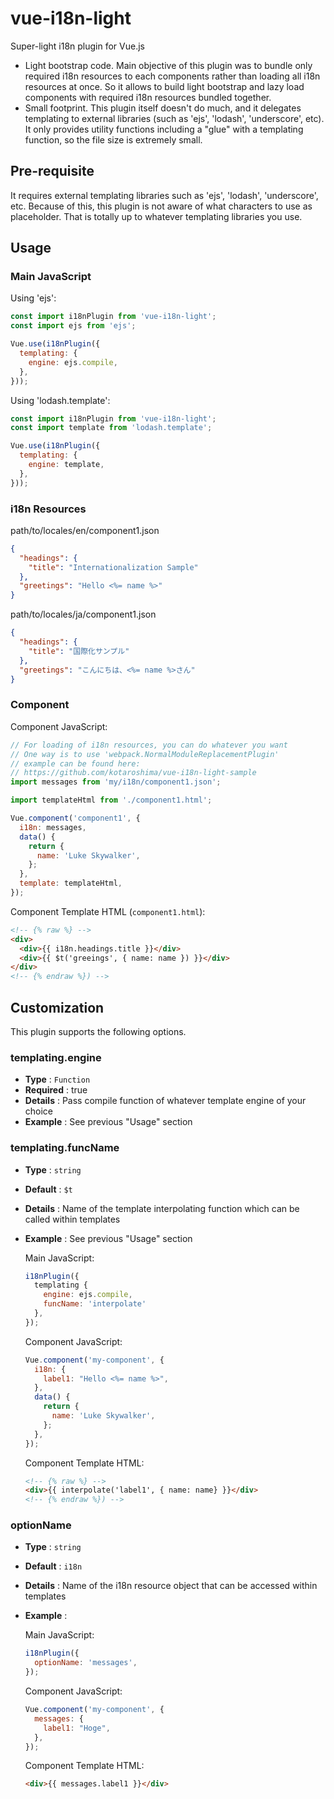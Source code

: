 # vue-i18n-light

Super-light i18n plugin for Vue.js

- Light bootstrap code. Main objective of this plugin was to bundle only required i18n resources to each components rather than loading all i18n resources at once. So it allows to build light bootstrap and lazy load components with required i18n resources bundled together.
- Small footprint. This plugin itself doesn't do much, and it delegates templating to external libraries (such as 'ejs', 'lodash', 'underscore', etc). It only provides utility functions including a "glue" with a templating function, so the file size is extremely small.


## Pre-requisite

It requires external templating libraries such as 'ejs', 'lodash', 'underscore', etc. Because of this, this plugin is not aware of what characters to use as placeholder. That is totally up to whatever templating libraries you use.

## Usage

### Main JavaScript

Using 'ejs':
```javascript
const import i18nPlugin from 'vue-i18n-light';
const import ejs from 'ejs';

Vue.use(i18nPlugin({
  templating: {
    engine: ejs.compile,
  },
}));
```
Using 'lodash.template':
```javascript
const import i18nPlugin from 'vue-i18n-light';
const import template from 'lodash.template';

Vue.use(i18nPlugin({
  templating: {
    engine: template,
  },
}));
```

### i18n Resources

path/to/locales/en/component1.json
```json
{
  "headings": {
    "title": "Internationalization Sample"
  },
  "greetings": "Hello <%= name %>"
}
```

path/to/locales/ja/component1.json
```json
{
  "headings": {
    "title": "国際化サンプル"
  },
  "greetings": "こんにちは、<%= name %>さん"
}
```

### Component

Component JavaScript:
```javascript
// For loading of i18n resources, you can do whatever you want
// One way is to use 'webpack.NormalModuleReplacementPlugin'
// example can be found here:
// https://github.com/kotaroshima/vue-i18n-light-sample
import messages from 'my/i18n/component1.json';

import templateHtml from './component1.html';

Vue.component('component1', {
  i18n: messages,
  data() {
    return {
      name: 'Luke Skywalker',
    };
  },
  template: templateHtml,
});
```
Component Template HTML (`component1.html`):
```html
<!-- {% raw %} -->
<div>
  <div>{{ i18n.headings.title }}</div>
  <div>{{ $t('greeings', { name: name }) }}</div>
</div>
<!-- {% endraw %}) -->
```

## Customization

This plugin supports the following options.

### templating.engine
* **Type** : `Function`
* **Required** : true
* **Details** : Pass compile function of whatever template engine of your choice
* **Example** : See previous "Usage" section

### templating.funcName
* **Type** : `string`
* **Default** : `$t`
* **Details** : Name of the template interpolating function which can be called within templates
* **Example** : See previous "Usage" section

  Main JavaScript:
  ```javascript
  i18nPlugin({
    templating {
      engine: ejs.compile,
      funcName: 'interpolate'
    },
  });
  ```
  Component JavaScript:
  ```javascript
  Vue.component('my-component', {
    i18n: {
      label1: "Hello <%= name %>",
    },
    data() {
      return {
        name: 'Luke Skywalker',
      };
    },
  });
  ```
  Component Template HTML:
  ```html
  <!-- {% raw %} -->
  <div>{{ interpolate('label1', { name: name} }}</div>
  <!-- {% endraw %}) -->
  ```

### optionName
* **Type** : `string`
* **Default** : `i18n`
* **Details** : Name of the i18n resource object that can be accessed within templates
* **Example** :

  Main JavaScript:
  ```javascript
  i18nPlugin({
    optionName: 'messages',
  });
  ```
  Component JavaScript:
  ```javascript
  Vue.component('my-component', {
    messages: {
      label1: "Hoge",
    },
  });
  ```
  Component Template HTML:
  ```html
  <div>{{ messages.label1 }}</div>
  ```
